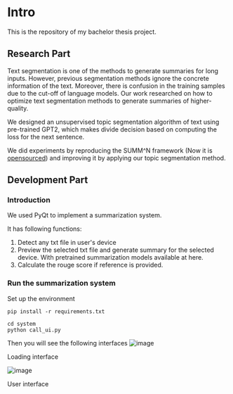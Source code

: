 # Intro
This is the repository of my bachelor thesis project. 

## Research Part
Text segmentation is one of the methods to generate summaries for long inputs. However, previous segmentation methods ignore the concrete information of the text. Moreover, there is confusion in the training samples due to the cut-off of language models. Our work researched on how to optimize text segmentation methods to generate summaries of higher-quality.

We designed an unsupervised topic segmentation algorithm of text using pre-trained GPT2, which makes divide decision based on computing the loss for the next sentence.

We did experiments by reproducing the SUMM^N framework (Now it is [opensourced](https://github.com/psunlpgroup/Summ-N)) and improving it by applying our topic segmentation method. 


## Development Part

### Introduction
We used PyQt to implement a summarization system. 

It has following functions:

1. Detect any txt file in user's device
2. Preview the selected txt file and generate summary for the selected device. With pretrained summarization models available at here.
3. Calculate the rouge score if reference is provided.

### Run the summarization system
Set up the environment
```
pip install -r requirements.txt
```

```
cd system
python call_ui.py
```
Then you will see the following interfaces
![image](https://github.com/etsurin/bachelor_thesis/assets/59410307/81a819a2-423c-4780-aa54-66b56daeaa70)

Loading interface

![image](https://github.com/etsurin/bachelor_thesis/assets/59410307/c09f7039-b79e-4ea0-b9ac-f12c72744e04)

User interface

